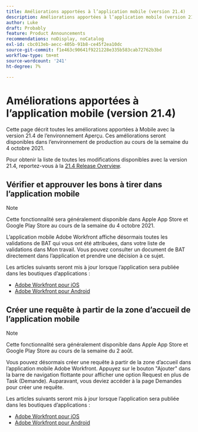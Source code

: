 ```yaml
---
title: Améliorations apportées à l’application mobile (version 21.4)
description: Améliorations apportées à l’application mobile (version 21.4)
author: Luke
draft: Probably
feature: Product Announcements
recommendations: noDisplay, noCatalog
exl-id: cbc013eb-aecc-405b-91b8-ce45f2ea10dc
source-git-commit: f1e463c90641f9221228e335b583cab72762b3bd
workflow-type: tm+mt
source-wordcount: '241'
ht-degree: 7%

---
```


# Améliorations apportées à l’application mobile (version 21.4)

Cette page décrit toutes les améliorations apportées à Mobile avec la version 21.4 de l’environnement Aperçu. Ces améliorations seront disponibles dans l’environnement de production au cours de la semaine du 4 octobre 2021.

Pour obtenir la liste de toutes les modifications disponibles avec la version 21.4, reportez-vous à la [21.4 Release Overview](../../../product-announcements/product-releases/21.4-release-activity/21-4-release-overview.md).

## Vérifier et approuver les bons à tirer dans l’application mobile

>[!NOTE]
>
>Cette fonctionnalité sera généralement disponible dans Apple App Store et Google Play Store au cours de la semaine du 4 octobre 2021.

L’application mobile Adobe Workfront affiche désormais toutes les validations de BAT qui vous ont été attribuées, dans votre liste de validations dans Mon travail. Vous pouvez consulter un document de BAT directement dans l’application et prendre une décision à ce sujet.

Les articles suivants seront mis à jour lorsque l’application sera publiée dans les boutiques d’applications :

* [Adobe Workfront pour iOS](../../../workfront-basics/mobile-apps/using-the-workfront-mobile-app/workfront-for-ios.md)
* [Adobe Workfront pour Android](../../../workfront-basics/mobile-apps/using-the-workfront-mobile-app/workfront-for-android.md)

## Créer une requête à partir de la zone d’accueil de l’application mobile

>[!NOTE]
>
>Cette fonctionnalité sera généralement disponible dans Apple App Store et Google Play Store au cours de la semaine du 2 août.

Vous pouvez désormais créer une requête à partir de la zone d’accueil dans l’application mobile Adobe Workfront. Appuyez sur le bouton &quot;Ajouter&quot; dans la barre de navigation flottante pour afficher une option Request en plus de Task (Demande). Auparavant, vous deviez accéder à la page Demandes pour créer une requête.

Les articles suivants seront mis à jour lorsque l’application sera publiée dans les boutiques d’applications :

* [Adobe Workfront pour iOS](../../../workfront-basics/mobile-apps/using-the-workfront-mobile-app/workfront-for-ios.md)
* [Adobe Workfront pour Android](../../../workfront-basics/mobile-apps/using-the-workfront-mobile-app/workfront-for-android.md)
